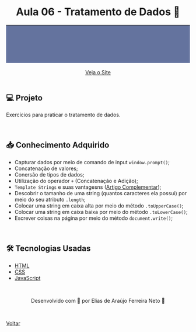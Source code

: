 <h1 align="center">Aula 06 - Tratamento de Dados 🎲</h1>

![Vídeo demonstrativo de exercícios práticos](./demonstracao.gif)

<div align="center">
  <a href="https://elias-neto.github.io/Curso-em-video-JavaScript/modulos/moduloB/aula06/index.html">Veja o Site</a>
</div>

<br>

## 💻 Projeto

Exercícios para praticar o tratamento de dados.

<br>

## 📥 Conhecimento Adquirido 

- Capturar dados por meio de comando de input `window.prompt()`;
- Concatenação de valores;
- Conersão de tipos de dados;
- Utilização do operador `+` (Concatenação e Adição);
- `Template Strings` e suas vantagesns ([Artigo Complementar](https://medium.com/tableless/template-strings-c22bd21917f3#:~:text=Conceitualmente%20interpolar%20%C3%A9%20diferente%20de,ent%C3%A3o%20chamamos%20isso%20de%20interpola%C3%A7%C3%A3o.));
- Descobrir o tamanho de uma string (quantos caracteres ela possui) por meio do seu atributo `.length`;
- Colocar uma string em caixa alta por meio do método `.toUpperCase()`;
- Colocar uma string em caixa baixa por meio do método `.toLowerCase()`;
- Escrever coisas na página por meio do método `document.write()`;

<br>

## 🛠 Tecnologias Usadas

- [HTML](https://www.w3schools.com/html/)
- [CSS](https://www.w3schools.com/css/)
- [JavaScript](https://www.w3schools.com/js/)

<br>

<p align="center"> Desenvolvido com 💙 por Elias de Araújo Ferreira Neto 👋 <p>

<br>
  
<a href="../../../README.md">Voltar</a>